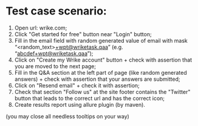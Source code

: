 # Test case scenario:

1. Open url: wrike.com;
2. Click "Get started for free" button near "Login" button;
3. Fill in the email field with random generated value of email with mask “<random_text>+wpt@wriketask.qaa” (e.g. “abcdef+wpt@wriketask.qaa”);
4. Click on "Create my Wrike account" button + check with assertion that you are moved to the next page;
5. Fill in the Q&A section at the left part of page (like random generated answers) + check with assertion that your answers are submitted;
6. Click on "Resend email" + check it with assertion;
7. Check that section "Follow us" at the site footer contains the "Twitter" button that leads to the correct url and has the correct icon;
8. Create results report using allure plugin (by maven).  

(you may close all needless tooltips on your way)
